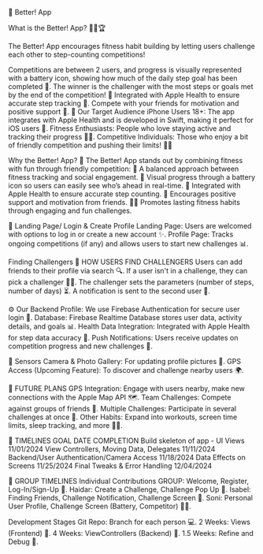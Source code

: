🎉 Better! App

What is the Better! App? 🚶‍♂️🏆

The Better! App encourages fitness habit building by letting users challenge each other to step-counting competitions!

Competitions are between 2 users, and progress is visually represented with a battery icon, showing how much of the daily step goal has been completed 🔋.
The winner is the challenger with the most steps or goals met by the end of the competition! 🏅
Integrated with Apple Health to ensure accurate step tracking 📱.
Compete with your friends for motivation and positive support 💪.
🎯 Our Target Audience
iPhone Users 18+: The app integrates with Apple Health and is developed in Swift, making it perfect for iOS users 📲.
Fitness Enthusiasts: People who love staying active and tracking their progress 🏃‍♀️.
Competitive Individuals: Those who enjoy a bit of friendly competition and pushing their limits! 🏋️‍♂️

Why the Better! App? 🤔
The Better! App stands out by combining fitness with fun through friendly competition:
🌟 A balanced approach between fitness tracking and social engagement.
🔋 Visual progress through a battery icon so users can easily see who’s ahead in real-time.
🎯 Integrated with Apple Health to ensure accurate step counting.
🤝 Encourages positive support and motivation from friends.
🏃‍♂️ Promotes lasting fitness habits through engaging and fun challenges.

🌟 Landing Page/ Login & Create Profile
Landing Page: Users are welcomed with options to log in or create a new account ✨.
Profile Page: Tracks ongoing competitions (if any) and allows users to start new challenges 📊.

Finding Challengers 👥
HOW USERS FIND CHALLENGERS
Users can add friends to their profile via search 🔍.
If a user isn't in a challenge, they can pick a challenger 🏃‍♀️.
The challenger sets the parameters (number of steps, number of days) ⏳.
A notification is sent to the second user 📲.

⚙️ Our Backend
Profile: We use Firebase Authentication for secure user login 🔐.
Database: Firebase Realtime Database stores user data, activity details, and goals 📊.
Health Data Integration: Integrated with Apple Health for step data accuracy 🔄.
Push Notifications: Users receive updates on competition progress and new challenges 🔔.

🧠 Sensors
Camera & Photo Gallery: For updating profile pictures 📸.
GPS Access (Upcoming Feature): To discover and challenge nearby users 🌍.

🌟 FUTURE PLANS
GPS Integration: Engage with users nearby, make new connections with the Apple Map API 🗺️.
Team Challenges: Compete against groups of friends 👫.
Multiple Challenges: Participate in several challenges at once 🚀.
Other Habits: Expand into workouts, screen time limits, sleep tracking, and more 🛌💪.

📅 TIMELINES
GOAL	DATE COMPLETION
Build skeleton of app - UI Views	11/01/2024
View Controllers, Moving Data, Delegates	11/11/2024
Backend/User Authentication/Camera Access	11/18/2024
Data Effects on Screens	11/25/2024
Final Tweaks & Error Handling	12/04/2024

👥 GROUP TIMELINES
Individual Contributions
GROUP: Welcome, Register, Log-In/Sign-Up 📱.
Haidar: Create a Challenge, Challenge Pop Up 🎯.
Isabel: Finding Friends, Challenge Notification, Challenge Screen 🔔.
Soni: Personal User Profile, Challenge Screen (Battery, Competitor) 🏋️‍♂️.

Development Stages
Git Repo: Branch for each person 💻.
2 Weeks: Views (Frontend) 🎨.
4 Weeks: ViewControllers (Backend) 🔧.
1.5 Weeks: Refine and Debug 🐛.
